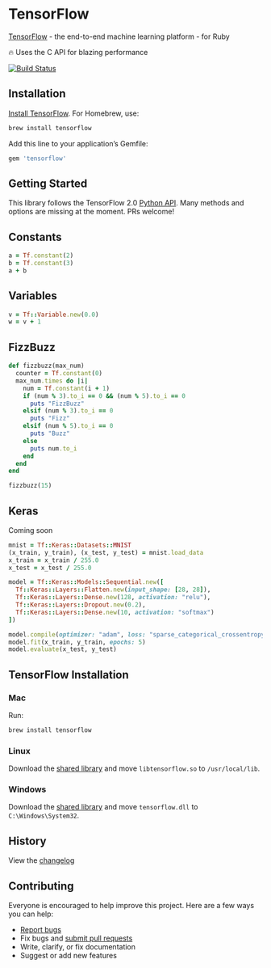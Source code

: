 # TensorFlow

[TensorFlow](https://github.com/tensorflow/tensorflow) - the end-to-end machine learning platform - for Ruby

:fire: Uses the C API for blazing performance

[![Build Status](https://travis-ci.org/ankane/tensorflow.svg?branch=master)](https://travis-ci.org/ankane/tensorflow)

## Installation

[Install TensorFlow](#tensorflow-installation). For Homebrew, use:

```sh
brew install tensorflow
```

Add this line to your application’s Gemfile:

```ruby
gem 'tensorflow'
```

## Getting Started

This library follows the TensorFlow 2.0 [Python API](https://www.tensorflow.org/versions/r2.0/api_docs/python/tf). Many methods and options are missing at the moment. PRs welcome!

## Constants

```ruby
a = Tf.constant(2)
b = Tf.constant(3)
a + b
```

## Variables

```ruby
v = Tf::Variable.new(0.0)
w = v + 1
```

## FizzBuzz

```ruby
def fizzbuzz(max_num)
  counter = Tf.constant(0)
  max_num.times do |i|
    num = Tf.constant(i + 1)
    if (num % 3).to_i == 0 && (num % 5).to_i == 0
      puts "FizzBuzz"
    elsif (num % 3).to_i == 0
      puts "Fizz"
    elsif (num % 5).to_i == 0
      puts "Buzz"
    else
      puts num.to_i
    end
  end
end

fizzbuzz(15)
```

## Keras

Coming soon

```ruby
mnist = Tf::Keras::Datasets::MNIST
(x_train, y_train), (x_test, y_test) = mnist.load_data
x_train = x_train / 255.0
x_test = x_test / 255.0

model = Tf::Keras::Models::Sequential.new([
  Tf::Keras::Layers::Flatten.new(input_shape: [28, 28]),
  Tf::Keras::Layers::Dense.new(128, activation: "relu"),
  Tf::Keras::Layers::Dropout.new(0.2),
  Tf::Keras::Layers::Dense.new(10, activation: "softmax")
])

model.compile(optimizer: "adam", loss: "sparse_categorical_crossentropy", metrics: ["accuracy"])
model.fit(x_train, y_train, epochs: 5)
model.evaluate(x_test, y_test)
```

## TensorFlow Installation

### Mac

Run:

```sh
brew install tensorflow
```

### Linux

Download the [shared library](https://www.tensorflow.org/install/lang_c#download) and move `libtensorflow.so` to `/usr/local/lib`.

### Windows

Download the [shared library](https://www.tensorflow.org/install/lang_c#download) and move `tensorflow.dll` to `C:\Windows\System32`.

## History

View the [changelog](https://github.com/ankane/tensorflow/blob/master/CHANGELOG.md)

## Contributing

Everyone is encouraged to help improve this project. Here are a few ways you can help:

- [Report bugs](https://github.com/ankane/tensorflow/issues)
- Fix bugs and [submit pull requests](https://github.com/ankane/tensorflow/pulls)
- Write, clarify, or fix documentation
- Suggest or add new features
